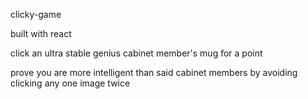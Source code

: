 clicky-game

built with react

click an ultra stable genius cabinet member's mug for a point

prove you are more intelligent than said cabinet members by avoiding clicking any one image twice